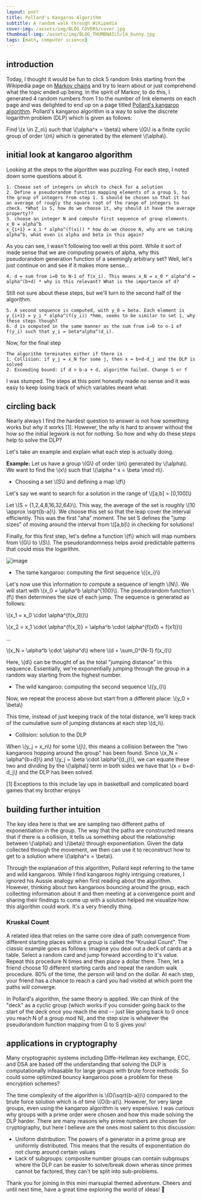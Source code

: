 ```yaml
---
layout: post
title: Pollard's Kangaroo Algorithm
subtitle: A random walk through Wikipedia  
cover-img: /assets/img/BLOG_COVERS/cover.jpg
thumbnail-img: /assets/img/BLOG_THUMBNAILS/14_bunny.jpg
tags: [math, computer science]
---
```


## introduction

Today, I thought it would be fun to click 5 random links starting from the Wikipedia page on [Markov chains](https://en.wikipedia.org/wiki/Markov_chain) and try to learn about or just comprehend what the topic ended up being. In the spirit of Markov, to do this, I generated 4 random numbers from 1 to the number of link elements on each page and was delighted to end up on a page titled [Pollard's kangaroo algorithm](https://en.wikipedia.org/wiki/Pollard%27s_kangaroo_algorithm). Pollard's kangaroo algorithm is a way to solve the discrete logarithm problem (DLP) which is given as follows:

Find \\(x \in Z_n\\) such that \\(\alpha^x = \beta\\) where \\(G\\) is a finite cyclic group of order \\(n\\) which is generated by the element \\(\alpha\\). 

## initial look at kangaroo algorithm

Looking at the steps to the algorithm was puzzling. For each step, I noted down some questions about it.

```
1. Choose set of integers in which to check for a solution
2. Define a pseudorandom function mapping elements of a group S, to the group of integers from step 1. S should be chosen so that it has an average of rougly the square root of the range of integers to check. *What is S, how do we choose it, why should it have the average property??
3. choose an integer N and compute first sequence of group elements. 
x_0 = alpha^b
x_{i+1} = x_i * alpha^(f(xi)) * how do we choose N, why are we taking alpha^b, what even is alpha and beta in this again?
```
As you can see, I wasn't following too well at this point. While it sort of made sense that we are computing powers of alpha, why this pseudorandom generation function of a seemingly arbitrary set? Well, let's just continue on and see if it makes more sense...

```
4. d = sum from i=0 to N-1 of f(x_i). This means x_N = x_0 * alpha^d = alpha^(b+d) * why is this relevant? What is the importance of d?
```

Still not sure about these steps, but we'll turn to the second half of the algorithm.

```
5. A second sequence is computed, with y_0 = beta. Each element is y_{i+1} = y_i * alpha^(f(y_i)) *hmm, seems to be similar to set 1, why these steps though?
6. d is ocmputed in the same manner as the sum from i=0 to n-1 of f(y_i) such that y_i = beta*alpha^(d_i).
```

Now, for the final step

```
The algorithm terminates either if there is
1. Collision: if y_j = x_N for some j, then x = b+d-d_j and the DLP is solved
2. Exceeding bound: if d > b-a + d, algorithm failed. Change S or f
```

I was stumped. The steps at this point honestly made no sense and it was easy to keep losing track of which variables meant what. 

## circling back
Nearly always I find the hardest question to answer is not how something works but *why* it works [1]. However, the *why* is hard to answer without the how so the initial legwork is not for nothing. So how and why do these steps help to solve the DLP? 

Let's take an example and explain what each step is actually doing.

**Example:** 
Let us have a group \\(G\\) of order \\(n\\) generated by \\(\alpha\\). We want to find the \\(x\\) such that \\(\alpha ^ x = \beta \mod n\\).


* Choosing a set \\(S\\) and defining a map \\(f\\)

Let's say we want to search for a solution in the range of \\([a,b] = [0,100]\\)

Let \\(S = \{1,2,4,8,16,32,64\}\\). This way, the average of the set is roughly \\(10 \approx \sqrt{b-a}\\). We choose this set so that the leap cover the interval efficiently. This was the first "aha" moment. The set S defines the "jump sizes" of moving around the interval from \\([a,b]\\) in checking for solutions!

Finally, for this first step, let's define a function \\(f\\) which will map numbers from \\(G\\) to \\(S\\). The pseudorandomness helps avoid predictable patterns that could miss the logarithm.

![image](/assets/img/kangaroo/Drawing.png)

* The tame kangaroo: computing the first sequence \\(\{x_i\}\\)

Let's now use this information to compute a sequence of length \\(N\\). We will start with \\(x_0 = \alpha^b \alpha^{100}\\). The pseudorandom function \\(f\\) then determines the size of each jump. The sequence is generated as follows:

\\(x_1 = x_0 \cdot \alpha^{f(x_0)}\\) 

\\(x_2 = x_1 \cdot \alpha^{f(x_1)} = \alpha^b \cdot \alpha^{f(x0) + f(x1)}\\)

...

\\(x_N = \alpha^b \cdot \alpha^d\\) where \\(d = \sum_0^{N-1} f(x_i)\\)

Here, \\(d\\) can be thought of as the total "jumping distance" in this sequence. Essentially, we're exponentially jumping through the group in a random way starting from the highest number.

* The wild kangaroo: computing the second sequence \\(\{y_i\}\\)

Now, we repeat the process above but start from a different place: \\(y_0 = \beta\\)

This time, instead of just keeping track of the total distance, we'll keep track of the cumulative sum of jumping distances at each step \\(d_i\\).


* Collision: solution to the DLP

When \\(y_j = x_n\\) for some \\(j\\), this means a collision between the "two kangaroos hopping around the group" has been found. Since \\(x_N = \alpha^{b+d}\\) and \\(y_j = \beta \cdot \alpha^{d_j}\\), we can equate these two and dividing by the \\(\alpha\\) term in both sides we have that \\(x = b+d-d_j\\) and the DLP has been solved.


[1] Exceptions to this include lay ups in basketball and complicated board games that my brother enjoys

## building further intuition
The key idea here is that we are sampling two different paths of exponentiation in the group. The way that the paths are constructed means that if there is a collision, it tells us something about the relationship between \\(\alpha\\) and \\(\beta\\) through exponentiation. Given the data collected through the movement, we then can use it to reconstruct how to get to a solution where \\(\alpha^x = \beta\\). 

Through the explanation of this algorithm, Pollard kept referring to the tame and wild kangaroos. While I find kangaroos highly intriguing creatures, I ignored his Aussie analogy when first reading about the algorithm. However, thinking about two kangaroos bouncing around the group, each collecting information about it and then meeting at a convergence point and sharing their findings to come up with a solution helped me visualize how this algorithm could work. It's a very friendly thing. 

### Kruskal Count
A related idea that relies on the same core idea of path convergence from different starting places within a group is called the "Kruskal Count". The classic example goes as follows: imagine you deal out a deck of cards at a table. Select a random card and jump forward according to it's value. Repeat this procedure N times and then place a dollar there. Then, let a friend choose 10 different starting cards and repeat the random walk procedure. 80% of the time, the person will land on the dollar. At each step, your friend has a chance to reach a card you had visited at which point the paths will converge.

In Pollard's algorithm, the same theory is applied. We can think of the "deck" as a cyclic group (which works if you consider going back to the start of the deck once you reach the end -- just like going back to 0 once you reach N of a group mod N), and the step size is whatever the pseudorandom function mapping from G to S gives you!


## applications in cryptography
Many cryptographic systems including Diffe-Hellman key exchange, ECC, and DSA are based off the understanding that solving the DLP is computationally infeasable for large groups with brute force methods. So could some optimized bouncy kangaroos pose a problem for these encryption schemes? 

The time complexity of the algorithm is \\(O(\sqrt{b-a})\\) compared to the brute force solution which is of time \\(O(b-a)\\). However, for very large groups, even using the kangaroo algorithm is very expensive. I was curious why groups with a prime order were chosen and how this made solving the DLP harder. There are many reasons why prime numbers are chosen for cryptography, but here I believe are the ones most salient to this discussion:

* Uniform distribution: The powers of a generator in a prime group are uniformly distributed. This means that the results of exponentiation do not clump around certain values
* Lack of subgroups: composite number groups can contain subgroups where the DLP can be easier to solve/break down wheras since primes cannot be factored, they can't be split into sub-problems.


Thank you for joining in this mini marsupial themed adventure. Cheers and until next time, have a great time exploring the world of ideas! 🦘